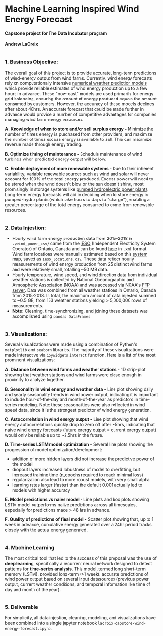 # Machine Learning Inspired Wind Energy Forecast
#### Capstone project for The Data Incubator program
#### Andrew LaCroix<br><br>


### 1. Business Objective:
The overall goal of this project is to provide accurate, long-term predictions of wind-energy output from wind farms. Currently, wind energy forecasts rely on computationally intensive [numerical weather prediction models](https://en.wikipedia.org/wiki/Numerical_weather_prediction), which provide reliable estimates of wind energy production up to a few hours in advance. These "now-cast" models are used primarily for energy grid balancing, ensuring the amount of energy produced equals the amount consumed by customers. However, the accuracy of these models declines after about 48hrs. An accurate forecast that could be made further in advance would provide a number of competitive advantages for companies managing wind farm energy resources:

**A. Knowledge of when to store and/or sell surplus energy -** Minimize the number of times energy is purchased from other providers, and maximize the number of times excess energy is available to sell. This can maximize revenue made through energy trading.
   
**B. Optimize timing of maintenance -** Schedule maintenance of wind turbines when predicted energy output will be low.
   
**C. Enable deployment of more renewable systems -** Due to their inherent variability, variable renewable sources such as wind and solar will never account for 100% of the total energy produced. Excess power will need to be stored when the wind doesn't blow or the sun doesn't shine, most promisingly in storage systems like [pumped hydroelectric power plants](https://en.wikipedia.org/wiki/Pumped-storage_hydroelectricity). Long-term energy forecasts will aid in deciding when to store energy in pumped-hydro plants (which take hours to days to "charge"), enabling a greater percentage of the total energy consumed to come from renewable resources.<br><br>


### 2. Data Injestion:
 - Hourly wind farm energy production data from 2015-2018 in `./wind_power_csv/` came from the [IESO](http://www.ieso.ca/en/Power-Data/Data-Directory) (Independent Electricity System Operator) of Ontario, Canada and can be found [here](http://reports.ieso.ca/public/GenOutputCapability/PUB_GenOutputCapability.xml) in `.xml` format. Wind farm locations were manually estimated based on this [system map](http://www.ieso.ca/localContent/ontarioenergymap/index.html), saved as `ieso_locations.csv`. These data reflect hourly measurements of wind energy production from 25 distinct wind farms and were relatively small, totalling ~50 MB data.
 - Hourly temperature, wind speed, and wind direction data from individual weather stations is collected by National Oceanographic and Atmospheric Association (NOAA) and was accessed via NOAA's [FTP server](ftp.ncdc.noaa.gov/pub/data/noaa/). Data was combined from all weather stations in Ontario, Canada from 2015-2018. In total, the maximum amount of data injested summed to ~0.5 GB, from 153 weather stations yielding > 5,000,000 rows of measurements.
 - **Note:** Cleaning, time-synchronizing, and joining these datasets was accomplished using `pandas DataFrames`<br><br>

### 3. Visualizations:
Several visualizations were made using a combination of Python's `matplotlib` and `seaborn` libraries. The majority of these visualizations were made interactive via `ipywidgets` `interact` function. Here is a list of the most prominent visualizations:

**A. Distance between wind farms and weather stations -** 1D strip-plot showing that weather stations and wind farms were close enough in proximity to analyze together.

**B. Seasonality in wind energy and weather data -** Line plot showing daily and yearly seasonality trends in wind power output, indicating it is important to include hour-of-the-day and month-of-the-year as predictors in time-series modeling. Note: these seasonalities were also reflected in wind speed data, since it is the strongest predictor of wind energy generation.

**C. Autocorrelation in wind energy output -** Line plot showing that wind energy autocorrelations quickly drop to zero off after ~5hrs, indicating that naive wind energy forecasts (future energy output = current energy output) would only be reliable up to ~2.5hrs in the future.

**D. Time-series LSTM model optimization -** Several line plots showing the progression of model optimization/development:
 - addition of more hidden layers did not increase the predictive power of the model
 - dropout layers increased robustness of model to overfitting, but increased training time (n_epochs required to reach minimal loss)
 - regularization also lead to more robust models, with very small alpha
 - learning rates larger (faster) than the default 0.001 actually led to models with higher accuracy
 
**E. Model predictions vs naive model -** Line plots and box plots showing LSTM model outperforms naiive predictions across all timescales, especially for predictions made > 48 hrs in advance.

**F. Quality of predictions of final model -** Scatter plot showing that, up to 1 week in advance, cumulative energy generated over a 24hr period tracks closely with the actual energy generated.<br><br>


### 4. Machine Learning
The most critical tool that led to the success of this proposal was the use of **deep learning**, specifically a recurrent neural network designed to detect patterns for **time-series analysis**. This model, termed long short-term memory (LSTM), provided long-term (>1 week), accurate predictions of wind power output based on several input datasources (previous power output, current weather conditions, and temporal information like time of day and month of the year).<br><br>


### 5. Deliverable
For simplicity, all data injestion, cleaning, modeling, and visualizations have been combined into a single jupyter notebook `lacroix-capstone-wind-energy-forecast.ipynb`.
